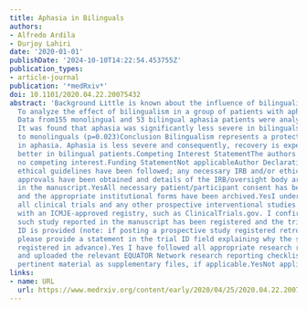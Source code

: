 ```yaml
---
title: Aphasia in Bilinguals
authors:
- Alfredo Ardila
- Durjoy Lahiri
date: '2020-01-01'
publishDate: '2024-10-10T14:22:54.453755Z'
publication_types:
- article-journal
publication: '*medRxiv*'
doi: 10.1101/2020.04.22.20075432
abstract: 'Background Little is known about the influence of bilingualism in aphasia.Aims
  To analyze the effect of bilingualism in a group of patients with aphasia.Methods
  Data from155 monolingual and 53 bilingual aphasia patients were analyzed.Results
  It was found that aphasia was significantly less severe in bilinguals when compared
  to monolinguals (p=0.023)Conclusion Bilingualism represents a protecting factor
  in aphasia. Aphasia is less severe and consequently, recovery is expected to be
  better in bilingual patients.Competing Interest StatementThe authors have declared
  no competing interest.Funding StatementNot applicableAuthor DeclarationsAll relevant
  ethical guidelines have been followed; any necessary IRB and/or ethics committee
  approvals have been obtained and details of the IRB/oversight body are included
  in the manuscript.YesAll necessary patient/participant consent has been obtained
  and the appropriate institutional forms have been archived.YesI understand that
  all clinical trials and any other prospective interventional studies must be registered
  with an ICMJE-approved registry, such as ClinicalTrials.gov. I confirm that any
  such study reported in the manuscript has been registered and the trial registration
  ID is provided (note: if posting a prospective study registered retrospectively,
  please provide a statement in the trial ID field explaining why the study was not
  registered in advance).Yes I have followed all appropriate research reporting guidelines
  and uploaded the relevant EQUATOR Network research reporting checklist(s) and other
  pertinent material as supplementary files, if applicable.YesNot applicable'
links:
- name: URL
  url: https://www.medrxiv.org/content/early/2020/04/25/2020.04.22.20075432
---
```


